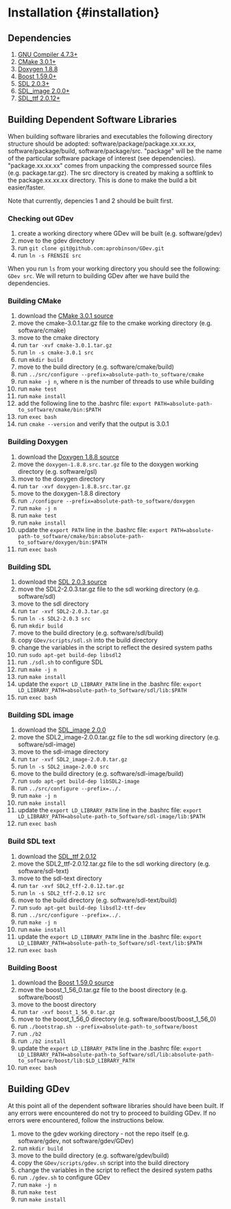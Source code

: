 Installation {#installation}
=====

## Dependencies
1. [GNU Compiler 4.7.3+](https://gcc.gnu.org/)
2. [CMake 3.0.1+](http://www.cmake.org/)
3. [Doxygen 1.8.8](http://www.stack.nl/~dimitri/doxygen/index.html)
3. [Boost 1.59.0+](http://www.boost.org/)
4. [SDL 2.0.3+](https://www.libsdl.org/download-2.0.php)
5. [SDL_image 2.0.0+](https://www.libsdl.org/projects/SDL_image/)
6. [SDL_ttf 2.0.12+](https://www.libsdl.org/projects/SDL_ttf/)

## Building Dependent Software Libraries
When building software libraries and executables the following directory structure should be adopted: software/package/package.xx.xx.xx, software/package/build, software/package/src. "package" will be the name of the particular software package of interest (see dependencies). "package.xx.xx.xx" comes from unpacking the compressed source files (e.g. package.tar.gz). The src directory is created by making a softlink to the package.xx.xx.xx directory. This is done to make the build a bit easier/faster.

Note that currently, depencies 1 and 2 should be built first.

### Checking out GDev
1. create a working directory where GDev will be built (e.g. software/gdev)
2. move to the gdev directory
3. run `git clone git@github.com:aprobinson/GDev.git`
4. run `ln -s FRENSIE src`

When you run `ls` from your working directory you should see the following: `GDev src`. We will return to building GDev after we have build the dependencies.

### Building CMake
1. download the [CMake 3.0.1 source](http://www.cmake.org/cmake/resources/software.html)
2. move the cmake-3.0.1.tar.gz file to the cmake working directory (e.g. software/cmake)
3. move to the cmake directory
4. run `tar -xvf cmake-3.0.1.tar.gz`
5. run `ln -s cmake-3.0.1 src`
6. run `mkdir build`
7. move to the build directory (e.g. software/cmake/build)
8. run `../src/configure --prefix=absolute-path-to_software/cmake`
9. run `make -j n`, where n is the number of threads to use while building
10. run `make test`
11. run `make install`
12. add the following line to the .bashrc file: `export PATH=absolute-path-to_software/cmake/bin:$PATH`
13. run `exec bash`
14. run `cmake --version` and verify that the output is 3.0.1

### Building Doxygen
1. download the [Doxygen 1.8.8 source](http://sourceforge.net/projects/doxygen/files/)
2. move the `doxygen-1.8.8.src.tar.gz` file to the doxygen working directory (e.g. software/gsl)
3. move to the doxygen directory
4. run `tar -xvf doxygen-1.8.8.src.tar.gz`
5. move to the doxygen-1.8.8 directory
6. run `./configure --prefix=absolute-path-to_software/doxygen`
7. run `make -j n`
8. run `make test`
9. run `make install`
10. update the `export PATH` line in the .bashrc file: `export PATH=absolute-path-to_software/cmake/bin:absolute-path-to_software/doxygen/bin:$PATH`
11. run `exec bash`

### Building SDL
1. download the [SDL 2.0.3 source](https://www.libsdl.org/release/SDL2-2.0.3.tar.gz)
2. move the SDL2-2.0.3.tar.gz file to the sdl working directory (e.g. software/sdl)
3. move to the sdl directory
4. run `tar -xvf SDL2-2.0.3.tar.gz`
5. run `ln -s SDL2-2.0.3 src`
6. run `mkdir build`
7. move to the build directory (e.g. software/sdl/build)
8. copy `GDev/scripts/sdl.sh` into the build directory
9. change the variables in the script to reflect the desired system paths
10. run `sudo apt-get build-dep libsdl2`
11. run `./sdl.sh` to configure SDL
12. run `make -j n`
13. run `make install`
14. update the `export LD_LIBRARY_PATH` line in the .bashrc file: `export LD_LIBRARY_PATH=absolute-path-to_Software/sdl/lib:$PATH`
15. run `exec bash`

### Building SDL image
1. download the [SDL_image 2.0.0](https://www.libsdl.org/projects/SDL_image/release/SDL2_image-2.0.0.tar.gz)
2. move the SDL2_image-2.0.0.tar.gz file to the sdl working directory (e.g. software/sdl-image)
3. move to the sdl-image directory
4. run `tar -xvf SDL2_image-2.0.0.tar.gz`
5. run `ln -s SDL2_image-2.0.0 src`
6. move to the build directory (e.g. software/sdl-image/build)
7. run `sudo apt-get build-dep libSDL2-image`
8. run `../src/configure --prefix=../.`
9. run `make -j n`
10. run `make install`
11. update the `export LD_LIBRARY_PATH` line in the .bashrc file: `export LD_LIBRARY_PATH=absolute-path-to_Software/sdl-image/lib:$PATH`
12. run `exec bash`

### Build SDL text
1. download the [SDL_ttf 2.0.12](https://www.libsdl.org/projects/SDL_ttf/)
2. move the SDL2_ttf-2.0.12.tar.gz file to the sdl working directory (e.g. software/sdl-text)
3. move to the sdl-text directory
4. run `tar -xvf SDL2_tff-2.0.12.tar.gz`
5. run `ln -s SDL2_tff-2.0.12 src`
6. move to the build directory (e.g. software/sdl-text/build)
7. run `sudo apt-get build-dep libsdl2-ttf-dev`
8. run `../src/configure --prefix=../.`
9. run `make -j n`
10. run `make install`
11. update the `export LD_LIBRARY_PATH` line in the .bashrc file: `export LD_LIBRARY_PATH=absolute-path-to_Software/sdl-text/lib:$PATH`
12. run `exec bash`

### Building Boost
1. download the [Boost 1.59.0 source](http://sourceforge.net/projects/boost/files/boost/1.59.0/boost_1_59_0.tar.gz/download)
2. move the boost_1_56_0.tar.gz file to the boost directory (e.g. software/boost)
3. move to the boost directory
4. run `tar -xvf boost_1_56_0.tar.gz`
5. move to the boost_1_56_0 directory (e.g. software/boost/boost_1_56_0)
6. run `./bootstrap.sh --prefix=absolute-path-to_software/boost`
7. run `./b2`
8. run `./b2 install`
9. update the `export LD_LIBRARY_PATH` line in the .bashrc file: `export LD_LIBRARY_PATH=absolute-path-to_Software/sdl/lib:absolute-path-to_software/boost/lib:$LD_LIBRARY_PATH`
10. run `exec bash`

## Building GDev
At this point all of the dependent software libraries should have been built. If any errors were encountered do not try to proceed to building GDev. If no errors were encountered, follow the instructions below.

1. move to the gdev working directory - not the repo itself (e.g. software/gdev, not software/gdev/GDev)
2. run `mkdir build`
3. move to the build directory (e.g. software/gdev/build)
4. copy the `GDev/scripts/gdev.sh` script into the build directory
5. change the variables in the script to reflect the desired system paths
6. run `./gdev.sh` to configure GDev
7. run `make -j n`
8. run `make test`
9. run `make install`
